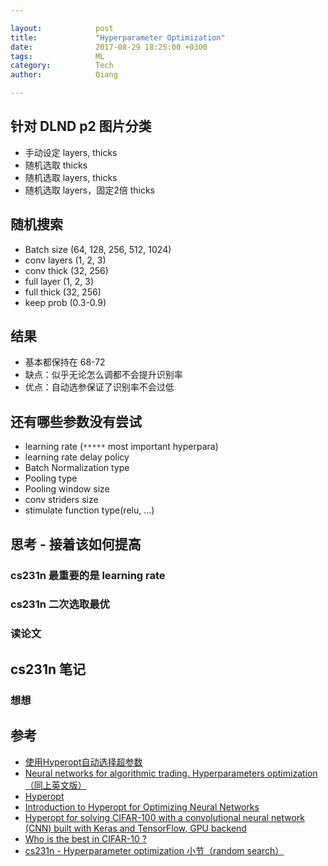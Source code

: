 ```yaml
---

layout:            post  
title:             "Hyperparameter Optimization"  
date:              2017-08-29 18:25:00 +0300  
tags:              ML
category:          Tech  
author:            Qiang  

---
```


## 针对 DLND p2 图片分类
- 手动设定 layers, thicks
- 随机选取 thicks
- 随机选取 layers, thicks
- 随机选取 layers，固定2倍 thicks

## 随机搜索
- Batch size (64, 128, 256, 512, 1024)
- conv layers (1, 2, 3)
- conv thick (32, 256)
- full layer (1, 2, 3)
- full thick (32, 256)
- keep prob (0.3-0.9)

## 结果
- 基本都保持在 68-72
- 缺点：似乎无论怎么调都不会提升识别率
- 优点：自动选参保证了识别率不会过低

## 还有哪些参数没有尝试
- learning rate (`*****` most important hyperpara)
- learning rate delay policy
- Batch Normalization type
- Pooling type
- Pooling window size
- conv striders size
- stimulate function type(relu, ...)

## 思考 - 接着该如何提高
### cs231n 最重要的是 learning rate
### cs231n 二次选取最优
### 读论文

## cs231n 笔记
### 想想




## 参考
- [使用Hyperopt自动选择超参数](https://mp.weixin.qq.com/s/-n-5Cp_hgkvdmsHGWEIpWw)
- [Neural networks for algorithmic trading. Hyperparameters optimization（同上英文版）](https://medium.com/@alexrachnog/neural-networks-for-algorithmic-trading-hyperparameters-optimization-cb2b4a29b8ee)
- [Hyperopt](https://github.com/hyperopt/hyperopt/wiki/FMin)
- [Introduction to Hyperopt for Optimizing Neural Networks](https://github.com/Vooban/Hyperopt-Keras-CNN-CIFAR-100/blob/master/IntroductionToHyperopt.ipynb)
- [Hyperopt for solving CIFAR-100 with a convolutional neural network (CNN) built with Keras and TensorFlow, GPU backend]( https://github.com/Vooban/Hyperopt-Keras-CNN-CIFAR-100)
- [Who is the best in CIFAR-10 ?](http://rodrigob.github.io/are_we_there_yet/build/classification_datasets_results.html#43494641522d3130)
- [cs231n - Hyperparameter optimization 小节（random search）](http://cs231n.github.io/neural-networks-3/)
